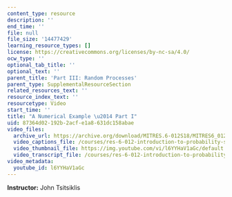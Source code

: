 ```yaml
---
content_type: resource
description: ''
end_time: ''
file: null
file_size: '14477429'
learning_resource_types: []
license: https://creativecommons.org/licenses/by-nc-sa/4.0/
ocw_type: ''
optional_tab_title: ''
optional_text: ''
parent_title: 'Part III: Random Processes'
parent_type: SupplementalResourceSection
related_resources_text: ''
resource_index_text: ''
resourcetype: Video
start_time: ''
title: "A Numerical Example \u2014 Part I"
uid: 87364d02-192b-2acf-e1a8-631dc158abae
video_files:
  archive_url: https://archive.org/download/MITRES.6-012S18/MITRES6_012S18_L24-06_300k.mp4
  video_captions_file: /courses/res-6-012-introduction-to-probability-spring-2018/1315df609c425eb0a2c3f9d32ec2a73f_l6YYHaV1aGc.vtt
  video_thumbnail_file: https://img.youtube.com/vi/l6YYHaV1aGc/default.jpg
  video_transcript_file: /courses/res-6-012-introduction-to-probability-spring-2018/dd7e83e4fc853e4d5f93d1a9d578621b_l6YYHaV1aGc.pdf
video_metadata:
  youtube_id: l6YYHaV1aGc
---
```


**Instructor:** John Tsitsiklis

